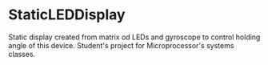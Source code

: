 # StaticLEDDisplay
Static display created from matrix od LEDs and gyroscope to control holding angle of this device. 
Student's project for Microprocessor's systems classes.



